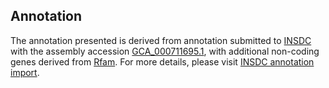 

Annotation
----------

The annotation presented is derived from annotation submitted to
[INSDC](http://www.insdc.org) with the assembly accession
[GCA\_000711695.1](http://www.ebi.ac.uk/ena/data/view/GCA_000711695.1),
with additional non-coding genes derived from
[Rfam](http://rfam.xfam.org/). For more details, please visit [INSDC
annotation
import](http://ensemblgenomes.org/info/data/insdc_annotation).
